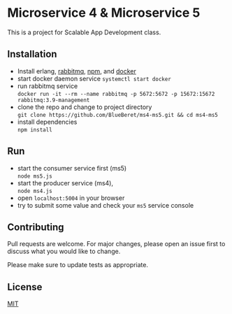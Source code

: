 # Microservice 4 & Microservice 5

This is a project for Scalable App Development class.

## Installation

- Install erlang, [rabbitmq](https://www.rabbitmq.com/download.html), [npm](https://www.npmjs.com/package/npm), and [docker](https://docs.docker.com/get-docker/)
- start docker daemon service 
`systemctl start docker` 
- run rabbitmq service  
`docker run -it --rm --name rabbitmq -p 5672:5672 -p 15672:15672 rabbitmq:3.9-management`
- clone the repo and change to project directory  
`git clone https://github.com/BlueBeret/ms4-ms5.git && cd ms4-ms5`
- install dependencies  
`npm install`


## Run

- start the consumer service first (ms5)  
`node ms5.js`
- start the producer service (ms4),  
`node ms4.js`
- open `localhost:5004` in your browser
- try to submit some value and check your `ms5` service console

## Contributing
Pull requests are welcome. For major changes, please open an issue first to discuss what you would like to change.

Please make sure to update tests as appropriate.

## License
[MIT](https://choosealicense.com/licenses/mit/)
